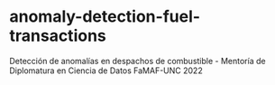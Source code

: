 # anomaly-detection-fuel-transactions
Detección de anomalías en despachos de combustible - Mentoría de Diplomatura en Ciencia de Datos FaMAF-UNC 2022
